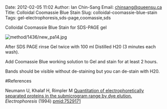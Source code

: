 Date: 2012-02-05 11:02
Author: Ian Chin-Sang
Email: chinsang@queensu.ca
Title: Colloidal Coomassie Blue Stain
Slug: colloidal-coomassie-blue-stain
Tags: gel-electrophoresis,sds-page,coomassie,sds

Colloidal Coomassie Blue Stain for SDS-PAGE gel


![method/1436/new_pa14.jpg](/images/method/1436/new_pa14.jpg)








After SDS PAGE rinse Gel twice with 100 ml Distilled H20 (3 minutes each wash).



Add Coomassie Blue working solution to Gel and stain for at least 2 hours.



Bands should be visible without de-staining but you can de-stain with H20.





#References


Neumann U, Khalaf H, Rimpler M [Quantitation of electrophoretically separated proteins in the submicrogram range by dye elution.](http://www.ncbi.nlm.nih.gov/pubmed/7529171) _Electrophoresis_ (1994)
[pmid:7529171](http://www.ncbi.nlm.nih.gov/pubmed/7529171)





